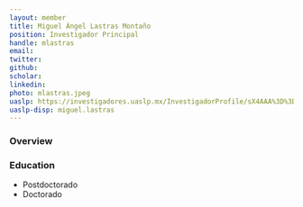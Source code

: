 ```yaml
---
layout: member
title: Miguel Ángel Lastras Montaño
position: Investigador Principal
handle: mlastras
email:
twitter:
github:
scholar:
linkedin:
photo: mlastras.jpeg
uaslp: https://investigadores.uaslp.mx/InvestigadorProfile/sX4AAA%3D%3D
uaslp-disp: miguel.lastras
---
```


### Overview


<!--llenar con la informacion correcta, dejar los guiones y para mas escolaridad poner mas guiones seguidos de un espacio -->
### Education
- Postdoctorado
- Doctorado
